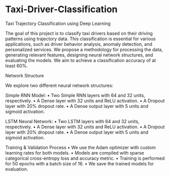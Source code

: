 # Taxi-Driver-Classification
Taxi Trajectory Classification using Deep Learning

The goal of this project is to classify taxi drivers based on their driving patterns using trajectory data. 
This classification is essential for various applications, such as driver behavior analysis, anomaly detection, and personalized services. 
We propose a methodology for processing the data, generating relevant features, designing neural network structures, and evaluating the 
models. 
We aim to achieve a classification accuracy of at least 60%. 



 Network Structure 
 
We explore two different neural network structures: 

Simple RNN Model: 
• Two Simple RNN layers with 64 and 32 units, respectively. 
• A Dense layer with 32 units and ReLU activation. 
• A Dropout layer with 20% dropout rate. 
• A Dense output layer with 5 units and sigmoid activation. 

LSTM Neural Network: 
• Two LSTM layers with 64 and 32 units, respectively. 
• A Dense layer with 32 units and ReLU activation. 
• A Dropout layer with 20% dropout rate. 
• A Dense output layer with 5 units and sigmoid activation. 

Training & Validation Process 
• We use the Adam optimizer with custom learning rates for both models. 
• Models are compiled with sparse categorical cross-entropy loss and accuracy metric. 
• Training is performed for 50 epochs with a batch size of 16. 
• We save the trained models for evaluation. 

